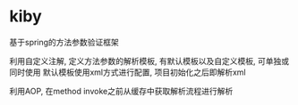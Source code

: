 kiby
====

基于spring的方法参数验证框架

利用自定义注解, 定义方法参数的解析模板, 有默认模板以及自定义模板, 可单独或同时使用
默认模板使用xml方式进行配置, 项目初始化之后即解析xml

利用AOP, 在method invoke之前从缓存中获取解析流程进行解析
